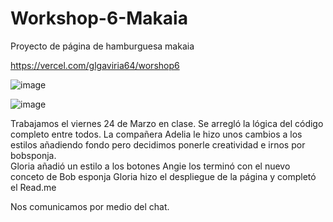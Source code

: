 # Workshop-6-Makaia
Proyecto de página de hamburguesa makaia

https://vercel.com/glgaviria64/worshop6

![image](https://user-images.githubusercontent.com/120149936/227809450-45a4233b-ae7d-43ea-a5b7-cff634e18adf.png)

![image](https://user-images.githubusercontent.com/120149936/227810260-f7f6f530-8de8-4ed6-aeaf-b5616beb646d.png)



Trabajamos el viernes 24 de Marzo en clase. Se arregló la lógica del código completo entre todos.
La compañera Adelia le hizo unos cambios a los estilos añadiendo fondo pero decidimos ponerle creatividad e irnos por bobsponja.  
Gloria añadió un estilo a los botones
Angie los terminó con el nuevo conceto de Bob esponja
Gloria hizo el despliegue de la página y completó el Read.me

Nos comunicamos por medio del chat.
